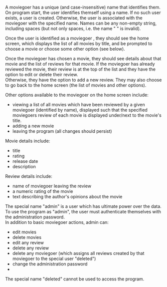 A moviegoer has a unique (and case-insensitive) name that identifies them.  
On program start, the user identifies themself using a name.  If no such user exists, 
a user is created. Otherwise, the user is associated with the moviegoer with the specified name. 
Names can be any non-empty string, including spaces (but not only spaces, i.e. the name "     " is invalid).

Once the user is identified as a moviegoer , they should see the home screen, 
which displays the list of all movies by title, and be prompted to choose a movie 
or choose some other option (see below).

Once the moviegoer has chosen a movie, they should see details about that movie and the 
list of reviews for that movie.  If the moviegoer has already reviewed the movie, 
their review is at the top of the list and they have the option to edit or delete their review.  
Otherwise, they have the option to add a new review.  They may also choose to go back to the 
home screen (the list of movies and other options).

Other options available to the moviegoer on the home screen include:

- viewing a list of all movies which have been reviewed by a given moviegoer (identified by name), 
    displayed such that the specified moviegoers review of each movie is displayed under/next to the movie's title.
- adding a new movie
- leaving the program (all changes should persist)


Movie details include:

- title
- rating
- release date
- description

Review details include: 

- name of moviegoer leaving the review
- a numeric rating of the movie
- text describing the author's opinions about the movie


The special name "admin" is a user which has ultimate power over the data.  
To use the program as "admin", the user must authenticate themselves with the administration password.  
In addition to basic moviegoer actions, admin can:

- edit movies
- delete movies
- edit any review
- delete any review
- delete any moviegoer (which assigns all reviews created by that moviegoer to the special user "deleted")
- change the administration password
- 
The special name "deleted" cannot be used to access the program.